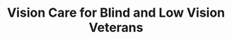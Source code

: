---
layout: page-breadcrumbs.html
title: Vision Care for Blind and Low Vision Veterans
display_title: 
concurrence: 
template: 
lastupdate_override: 
relatedlinks:
  - url: 
    title:
    description: 

---